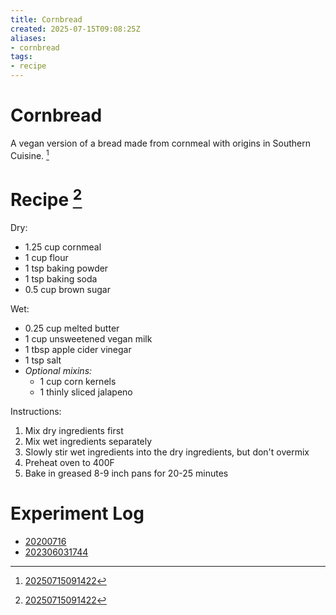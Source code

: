 ```yaml
---
title: Cornbread
created: 2025-07-15T09:08:25Z
aliases:
- cornbread
tags:
- recipe
---
```


# Cornbread

A vegan version of a bread made from cornmeal with origins in Southern Cuisine. [^1]

# Recipe [^1]

Dry:
* 1.25 cup cornmeal
* 1 cup flour
* 1 tsp baking powder
* 1 tsp baking soda
* 0.5 cup brown sugar

Wet:
* 0.25 cup melted butter
* 1 cup unsweetened vegan milk
* 1 tbsp apple cider vinegar
* 1 tsp salt
* _Optional mixins:_
	* 1 cup corn kernels
	* 1 thinly sliced jalapeno

Instructions:
1. Mix dry ingredients first
2. Mix wet ingredients separately
3. Slowly stir wet ingredients into the dry ingredients, but don't overmix
4. Preheat oven to 400F
5. Bake in greased 8-9 inch pans for 20-25 minutes

# Experiment Log

- [20200716](../entries/20200716.md)
- [202306031744](../entries/202306031744.md)

[^1]: [20250715091422](../entries/20250715091422.md)
